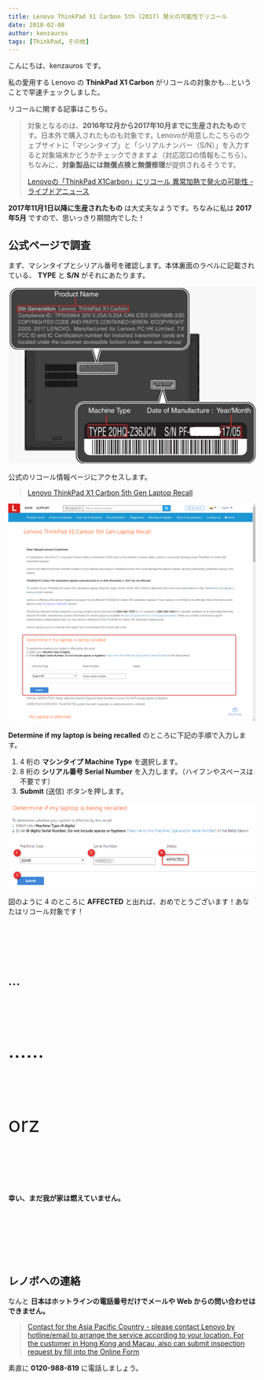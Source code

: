 ```yaml
---
title: Lenovo ThinkPad X1 Carbon 5th (2017) 発火の可能性でリコール
date: 2018-02-08
author: kenzauros
tags: [ThinkPad, その他]
---
```


こんにちは、kenzauros です。

私の愛用する Lenovo の **ThinkPad X1 Carbon** がリコールの対象かも...ということで早速チェックしました。

リコールに関する記事はこちら。

>対象となるのは、**2016年12月から2017年10月までに生産されたもの**です。日本外で購入されたものも対象です。Lenovoが用意したこちらのウェブサイトに「マシンタイプ」と「シリアルナンバー（S/N）」を入力すると対象端末かどうかチェックできますよ（対応窓口の情報もこちら）。ちなみに、**対象製品には無償点検と無償修理**が提供されるそうです。
>
> [Lenovoの「ThinkPad X1Carbon」にリコール 異常加熱で発火の可能性 - ライブドアニュース](http://news.livedoor.com/article/detail/14268898/)


**2017年11月1日以降に生産されたもの** は大丈夫なようです。ちなみに私は **2017年5月** ですので、思いっきり期間内でした！

## 公式ページで調査

まず、マシンタイプとシリアル番号を確認します。本体裏面のラベルに記載されている、 **TYPE** と **S/N** がそれにあたります。

![](images/lenovo-thinkpad-x1-carbon-5th-2017-recall-1.jpg)

公式のリコール情報ページにアクセスします。

>[Lenovo ThinkPad X1 Carbon 5th Gen Laptop Recall](https://support.lenovo.com/co/en/solutions/ht504453)

![](images/lenovo-thinkpad-x1-carbon-5th-2017-recall-2.png)

**Determine if my laptop is being recalled** のところに下記の手順で入力します。

1. 4 桁の **マシンタイプ Machine Type** を選択します。
2. 8 桁の **シリアル番号 Serial Number** を入力します。（ハイフンやスペースは不要です）
3. **Submit** (送信) ボタンを押します。

![Lenovo ThinkPad X1 Carbon 5th Gen Laptop Recall Result](images/lenovo-thinkpad-x1-carbon-5th-2017-recall-3.png)

図のように 4 のところに **AFFECTED** と出れば、おめでとうございます！あなたはリコール対象です！

<div style="height: 100px"></div>

<div style="font-size:2em">...</div>

<div style="height: 100px"></div>

<div style="font-size:3em">......</div>

<div style="height: 100px"></div>

<div style="font-size:3em">orz</div>

<div style="height: 100px"></div>

**幸い、まだ我が家は燃えていません。**

<div style="height: 100px"></div>

## レノボへの連絡

なんと **日本はホットラインの電話番号だけでメールや Web からの問い合わせはできません。**

> [Contact for the Asia Pacific Country - please contact Lenovo by hotline/email to arrange the service according to your location. For the customer in Hong Kong and Macau, also can submit inspection request by fill into the Online Form](https://support.lenovo.com/co/en/solutions/ht506106)

素直に **0120-988-819** に電話しましょう。
